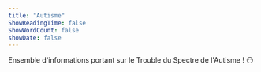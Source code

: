 ```yaml
---
title: "Autisme"
ShowReadingTime: false
ShowWordCount: false
showDate: false
---
```


Ensemble d'informations portant sur le Trouble du Spectre de l'Autisme ! 😶️
